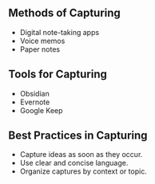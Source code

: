 ## Methods of Capturing
- Digital note-taking apps
- Voice memos
- Paper notes

## Tools for Capturing
- Obsidian
- Evernote
- Google Keep

## Best Practices in Capturing
- Capture ideas as soon as they occur.
- Use clear and concise language.
- Organize captures by context or topic.